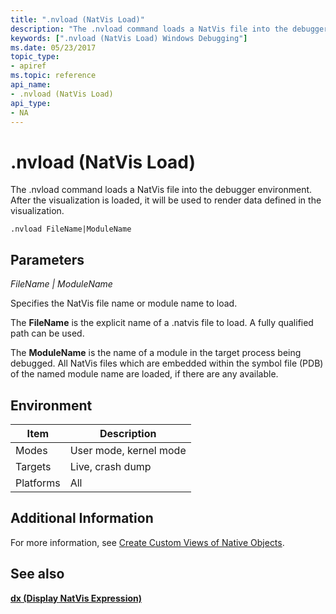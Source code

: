 ```yaml
---
title: ".nvload (NatVis Load)"
description: "The .nvload command loads a NatVis file into the debugger environment. After the visualization is loaded, it will be used to render data defined in the visualization."
keywords: [".nvload (NatVis Load) Windows Debugging"]
ms.date: 05/23/2017
topic_type:
- apiref
ms.topic: reference
api_name:
- .nvload (NatVis Load)
api_type:
- NA
---
```


# .nvload (NatVis Load)


The .nvload command loads a NatVis file into the debugger environment. After the visualization is loaded, it will be used to render data defined in the visualization.

```dbgcmd
.nvload FileName|ModuleName
```

## Parameters

*FileName | ModuleName*

Specifies the NatVis file name or module name to load.

The **FileName** is the explicit name of a .natvis file to load. A fully qualified path can be used.

The **ModuleName** is the name of a module in the target process being debugged. All NatVis files which are embedded within the symbol file (PDB) of the named module name are loaded, if there are any available.

## Environment

|  Item  | Description          |
|--------|----------------------|
|Modes   |User mode, kernel mode|
|Targets |Live, crash dump      |
|Platforms|All                  |

## Additional Information

For more information, see [Create Custom Views of Native Objects](/visualstudio/debugger/create-custom-views-of-native-objects).

## See also

[**dx (Display NatVis Expression)**](dx--display-visualizer-variables-.md)

